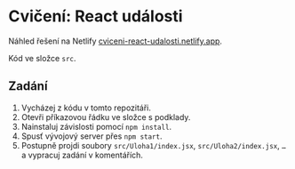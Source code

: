# Cvičení: React události

Náhled řešení na Netlify [cviceni-react-udalosti.netlify.app](https://cviceni-react-udalosti.netlify.app/).

Kód ve složce `src`.

## Zadání

1. Vycházej z kódu v tomto repozitáři.
1. Otevři příkazovou řádku ve složce s podklady.
1. Nainstaluj závislosti pomocí `npm install`.
1. Spusť vývojový server přes `npm start`.
1. Postupně projdi soubory `src/Uloha1/index.jsx`, `src/Uloha2/index.jsx`, `…` a vypracuj zadání v komentářích.
